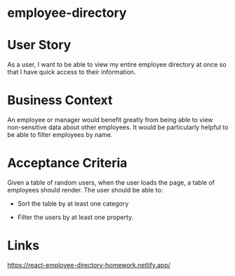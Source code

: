 # employee-directory

# User Story
As a user, I want to be able to view my entire employee directory at once so that I have quick access to their information.


# Business Context
An employee or manager would benefit greatly from being able to view non-sensitive data about other employees. It would be particularly helpful to be able to filter employees by name.

# Acceptance Criteria
Given a table of random users, when the user loads the page, a table of employees should render.
The user should be able to:

- Sort the table by at least one category

- Filter the users by at least one property.

# Links
https://react-employee-directory-homework.netlify.app/
